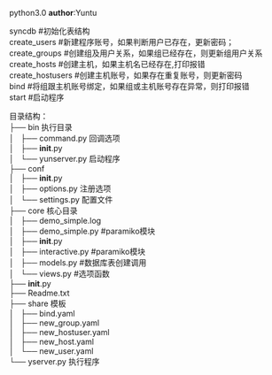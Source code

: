python3.0
__author__:Yuntu

syncdb  #初始化表结构  
create_users #新建程序账号，如果判断用户已存在，更新密码；  
create_groups #创建组及用户关系，如果组已经存在，则更新组用户关系  
create_hosts   #创建主机，如果主机名已经存在,打印报错  
create_hostusers #创建主机账号，如果存在重复账号，则更新密码  
bind #将组跟主机账号绑定，如果组或主机账号存在异常，则打印报错  
start   #启动程序  

目录结构：    
├── bin 执行目录  
│   ├── command.py 回调选项  
│   ├── __init__.py  
│   └── yunserver.py 启动程序  
├── conf  
│   ├── __init__.py   
│   ├── options.py 注册选项  
│   └── settings.py 配置文件  
├── core 核心目录  
│   ├── demo_simple.log  
│   ├── demo_simple.py  #paramiko模块  
│   ├── __init__.py  
│   ├── interactive.py #paramiko模块  
│   ├── models.py  #数据库表创建调用  
│   └── views.py  #选项函数  
├── __init__.py  
├── Readme.txt  
├── share 模板  
│   ├── bind.yaml   
│   ├── new_group.yaml  
│   ├── new_hostuser.yaml        
│   ├── new_host.yaml         
│   └── new_user.yaml       
└── yserver.py 执行程序      

